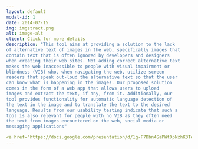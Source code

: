 ```yaml
---
layout: default
modal-id: 1
date: 2014-07-15
img: imgstract.png
alt: image-alt
client: Click for more details
description: "This tool aims at providing a solution to the lack
of alternative text of images in the web, specifically images that
contain text that is often ignored by developers and designers
when creating their web sites. Not adding correct alternative text
makes the web inaccessible to people with visual impairment or
blindness (VIB) who, when navigating the web, utilize screen
readers that speak out-loud the alternative text so that the user
can know what is happening in the images. Our proposed solution
comes in the form of a web app that allows users to upload
images and extract the text, if any, from it. Additionally, our
tool provides functionality for automatic language detection of
the text in the image and to translate the text to the desired
language. Results from our usability testing indicate that such a
tool is also relevant for people with no VIB as they often need
the text from images encountered on the web, social media or
messaging applications"

<a href="https://docs.google.com/presentation/d/1g-F7Dbn4SaPWt0pNzhK3ToMbCJxqhIBX/edit?usp=sharing&ouid=118208676521856678090&rtpof=true&sd=true">Click for more details.</a>
---
```

